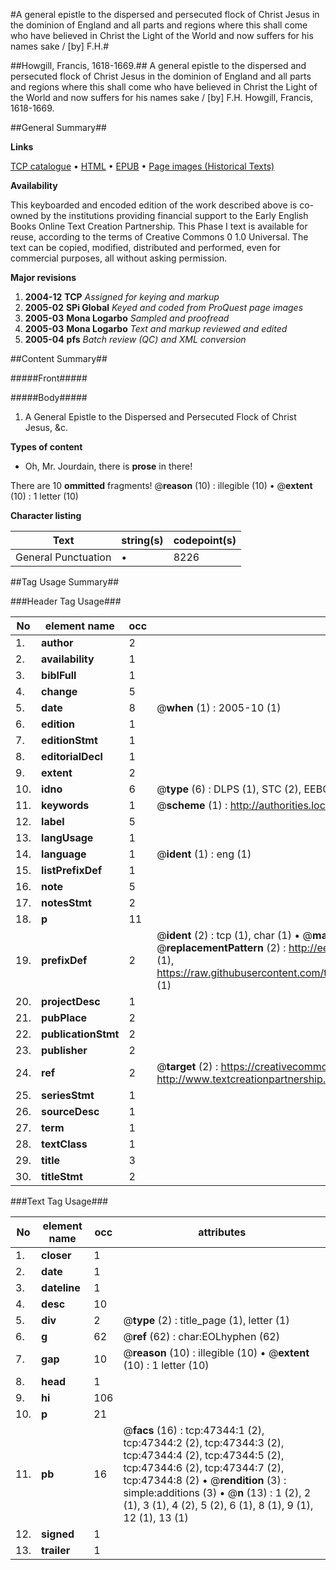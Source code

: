 #A general epistle to the dispersed and persecuted flock of Christ Jesus in the dominion of England and all parts and regions where this shall come who have believed in Christ the Light of the World and now suffers for his names sake / [by] F.H.#

##Howgill, Francis, 1618-1669.##
A general epistle to the dispersed and persecuted flock of Christ Jesus in the dominion of England and all parts and regions where this shall come who have believed in Christ the Light of the World and now suffers for his names sake / [by] F.H.
Howgill, Francis, 1618-1669.

##General Summary##

**Links**

[TCP catalogue](http://www.ota.ox.ac.uk/tcp/)  • 
[HTML](http://tei.it.ox.ac.uk/tcp/Texts-HTML/free/A44/A44789.html)  • 
[EPUB](http://tei.it.ox.ac.uk/tcp/Texts-EPUB/free/A44/A44789.epub) • 
[Page images (Historical Texts)](https://data.historicaltexts.jisc.ac.uk/view?pubId=eebo-11298814e&pageId=eebo-11298814e-47344-1)

**Availability**

This keyboarded and encoded edition of the
	       work described above is co-owned by the institutions
	       providing financial support to the Early English Books
	       Online Text Creation Partnership. This Phase I text is
	       available for reuse, according to the terms of Creative
	       Commons 0 1.0 Universal. The text can be copied,
	       modified, distributed and performed, even for
	       commercial purposes, all without asking permission.

**Major revisions**

1. __2004-12__ __TCP__ *Assigned for keying and markup*
1. __2005-02__ __SPi Global__ *Keyed and coded from ProQuest page images*
1. __2005-03__ __Mona Logarbo__ *Sampled and proofread*
1. __2005-03__ __Mona Logarbo__ *Text and markup reviewed and edited*
1. __2005-04__ __pfs__ *Batch review (QC) and XML conversion*

##Content Summary##

#####Front#####

#####Body#####

1. A General Epistle to the Dispersed and Persecuted Flock of Christ Jesus, &c.

**Types of content**

  * Oh, Mr. Jourdain, there is **prose** in there!

There are 10 **ommitted** fragments! 
 @__reason__ (10) : illegible (10)  •  @__extent__ (10) : 1 letter (10)

**Character listing**


|Text|string(s)|codepoint(s)|
|---|---|---|
|General Punctuation|•|8226|

##Tag Usage Summary##

###Header Tag Usage###

|No|element name|occ|attributes|
|---|---|---|---|
|1.|__author__|2||
|2.|__availability__|1||
|3.|__biblFull__|1||
|4.|__change__|5||
|5.|__date__|8| @__when__ (1) : 2005-10 (1)|
|6.|__edition__|1||
|7.|__editionStmt__|1||
|8.|__editorialDecl__|1||
|9.|__extent__|2||
|10.|__idno__|6| @__type__ (6) : DLPS (1), STC (2), EEBO-CITATION (1), OCLC (1), VID (1)|
|11.|__keywords__|1| @__scheme__ (1) : http://authorities.loc.gov/ (1)|
|12.|__label__|5||
|13.|__langUsage__|1||
|14.|__language__|1| @__ident__ (1) : eng (1)|
|15.|__listPrefixDef__|1||
|16.|__note__|5||
|17.|__notesStmt__|2||
|18.|__p__|11||
|19.|__prefixDef__|2| @__ident__ (2) : tcp (1), char (1)  •  @__matchPattern__ (2) : ([0-9\-]+):([0-9IVX]+) (1), (.+) (1)  •  @__replacementPattern__ (2) : http://eebo.chadwyck.com/downloadtiff?vid=$1&page=$2 (1), https://raw.githubusercontent.com/textcreationpartnership/Texts/master/tcpchars.xml#$1 (1)|
|20.|__projectDesc__|1||
|21.|__pubPlace__|2||
|22.|__publicationStmt__|2||
|23.|__publisher__|2||
|24.|__ref__|2| @__target__ (2) : https://creativecommons.org/publicdomain/zero/1.0/ (1), http://www.textcreationpartnership.org/docs/. (1)|
|25.|__seriesStmt__|1||
|26.|__sourceDesc__|1||
|27.|__term__|1||
|28.|__textClass__|1||
|29.|__title__|3||
|30.|__titleStmt__|2||


###Text Tag Usage###

|No|element name|occ|attributes|
|---|---|---|---|
|1.|__closer__|1||
|2.|__date__|1||
|3.|__dateline__|1||
|4.|__desc__|10||
|5.|__div__|2| @__type__ (2) : title_page (1), letter (1)|
|6.|__g__|62| @__ref__ (62) : char:EOLhyphen (62)|
|7.|__gap__|10| @__reason__ (10) : illegible (10)  •  @__extent__ (10) : 1 letter (10)|
|8.|__head__|1||
|9.|__hi__|106||
|10.|__p__|21||
|11.|__pb__|16| @__facs__ (16) : tcp:47344:1 (2), tcp:47344:2 (2), tcp:47344:3 (2), tcp:47344:4 (2), tcp:47344:5 (2), tcp:47344:6 (2), tcp:47344:7 (2), tcp:47344:8 (2)  •  @__rendition__ (3) : simple:additions (3)  •  @__n__ (13) : 1 (2), 2 (1), 3 (1), 4 (2), 5 (2), 6 (1), 8 (1), 9 (1), 12 (1), 13 (1)|
|12.|__signed__|1||
|13.|__trailer__|1||
